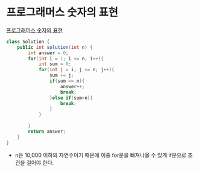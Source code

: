 # 프로그래머스 숫자의 표현
[프로그래머스 숫자의 표현](https://school.programmers.co.kr/learn/courses/30/lessons/12924)
```java
class Solution {
    public int solution(int n) {
        int answer = 0;
        for(int i = 1; i <= n; i++){
            int sum = 0;
            for(int j = i; j <= n; j++){
                sum += j;
                if(sum == n){
                    answer++;
                    break;
                }else if(sum>n){
                    break;
                }
            }
            
        }
        return answer;
    }
}
```
* n은 10,000 이하의 자연수이기 때문에 이중 for문을 빠져나올 수 있게 if문으로 조건을 걸어야 한다.